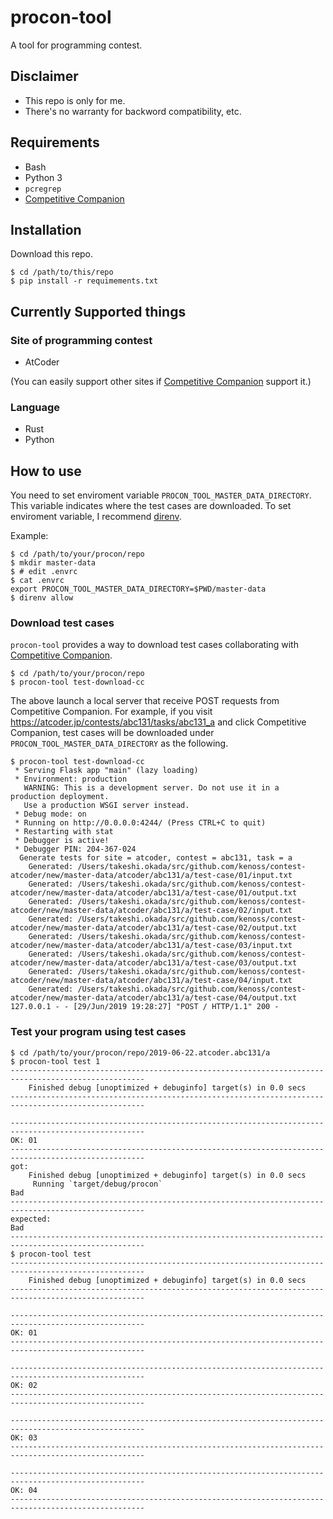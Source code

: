 # procon-tool

A tool for programming contest.


## Disclaimer

- This repo is only for me.
- There's no warranty for backword compatibility, etc.


## Requirements

- Bash
- Python 3
- `pcregrep`
- [Competitive Companion](https://github.com/jmerle/competitive-companion)


## Installation

Download this repo.

```
$ cd /path/to/this/repo
$ pip install -r requimements.txt
```


## Currently Supported things

### Site of programming contest

- AtCoder

(You can easily support other sites if [Competitive Companion](https://github.com/jmerle/competitive-companion) support it.)

### Language

- Rust
- Python


## How to use

You need to set enviroment variable `PROCON_TOOL_MASTER_DATA_DIRECTORY`.
This variable indicates where the test cases are downloaded.
To set enviroment variable, I recommend [direnv](https://github.com/direnv/direnv).

Example:

```
$ cd /path/to/your/procon/repo
$ mkdir master-data
$ # edit .envrc
$ cat .envrc
export PROCON_TOOL_MASTER_DATA_DIRECTORY=$PWD/master-data
$ direnv allow
```

### Download test cases

`procon-tool` provides a way to download test cases collaborating with [Competitive Companion](https://github.com/jmerle/competitive-companion).

```
$ cd /path/to/your/procon/repo
$ procon-tool test-download-cc
```

The above launch a local server that receive POST requests from Competitive Companion.
For example, if you visit https://atcoder.jp/contests/abc131/tasks/abc131_a and click Competitive Companion,
test cases will be downloaded under `PROCON_TOOL_MASTER_DATA_DIRECTORY` as the following.

```
$ procon-tool test-download-cc
 * Serving Flask app "main" (lazy loading)
 * Environment: production
   WARNING: This is a development server. Do not use it in a production deployment.
   Use a production WSGI server instead.
 * Debug mode: on
 * Running on http://0.0.0.0:4244/ (Press CTRL+C to quit)
 * Restarting with stat
 * Debugger is active!
 * Debugger PIN: 204-367-024
  Generate tests for site = atcoder, contest = abc131, task = a
    Generated: /Users/takeshi.okada/src/github.com/kenoss/contest-atcoder/new/master-data/atcoder/abc131/a/test-case/01/input.txt
    Generated: /Users/takeshi.okada/src/github.com/kenoss/contest-atcoder/new/master-data/atcoder/abc131/a/test-case/01/output.txt
    Generated: /Users/takeshi.okada/src/github.com/kenoss/contest-atcoder/new/master-data/atcoder/abc131/a/test-case/02/input.txt
    Generated: /Users/takeshi.okada/src/github.com/kenoss/contest-atcoder/new/master-data/atcoder/abc131/a/test-case/02/output.txt
    Generated: /Users/takeshi.okada/src/github.com/kenoss/contest-atcoder/new/master-data/atcoder/abc131/a/test-case/03/input.txt
    Generated: /Users/takeshi.okada/src/github.com/kenoss/contest-atcoder/new/master-data/atcoder/abc131/a/test-case/03/output.txt
    Generated: /Users/takeshi.okada/src/github.com/kenoss/contest-atcoder/new/master-data/atcoder/abc131/a/test-case/04/input.txt
    Generated: /Users/takeshi.okada/src/github.com/kenoss/contest-atcoder/new/master-data/atcoder/abc131/a/test-case/04/output.txt
127.0.0.1 - - [29/Jun/2019 19:28:27] "POST / HTTP/1.1" 200 -
```

### Test your program using test cases

```
$ cd /path/to/your/procon/repo/2019-06-22.atcoder.abc131/a
$ procon-tool test 1
----------------------------------------------------------------------------------------------------
    Finished debug [unoptimized + debuginfo] target(s) in 0.0 secs
----------------------------------------------------------------------------------------------------

----------------------------------------------------------------------------------------------------
OK: 01
----------------------------------------------------------------------------------------------------
got:
    Finished debug [unoptimized + debuginfo] target(s) in 0.0 secs
     Running `target/debug/procon`
Bad
----------------------------------------------------------------------------------------------------
expected:
Bad
----------------------------------------------------------------------------------------------------
$ procon-tool test
----------------------------------------------------------------------------------------------------
    Finished debug [unoptimized + debuginfo] target(s) in 0.0 secs
----------------------------------------------------------------------------------------------------

----------------------------------------------------------------------------------------------------
OK: 01
----------------------------------------------------------------------------------------------------

----------------------------------------------------------------------------------------------------
OK: 02
----------------------------------------------------------------------------------------------------

----------------------------------------------------------------------------------------------------
OK: 03
----------------------------------------------------------------------------------------------------

----------------------------------------------------------------------------------------------------
OK: 04
----------------------------------------------------------------------------------------------------

```
